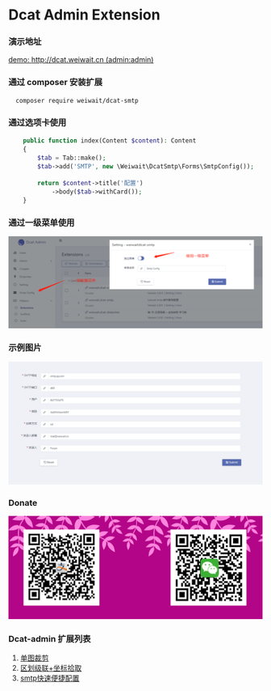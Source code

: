 # Dcat Admin Extension

### 演示地址
[demo: http://dcat.weiwait.cn (admin:admin)](http://dcat.weiwait.cn/admin/demo-distpickers/create 'user: admin psw: admin')

### 通过 composer 安装扩展
```shell
  composer require weiwait/dcat-smtp
```

### 通过选项卡使用
```php
    public function index(Content $content): Content
    {
        $tab = Tab::make();
        $tab->add('SMTP', new \Weiwait\DcatSmtp\Forms\SmtpConfig());

        return $content->title('配置')
            ->body($tab->withCard());
    }
```

### 通过一级菜单使用
![](https://github.com/weiwait/images/blob/main/dcat-smtp-menu.png?raw=true)

### 示例图片
![示例图片](https://github.com/weiwait/images/blob/main/dcat-smtp.png?raw=true)

### Donate
![示例图片](https://github.com/weiwait/images/blob/main/donate.png?raw=true)

### Dcat-admin 扩展列表
1. [单图裁剪](https://github.com/weiwait/dcat-cropper)
2. [区划级联+坐标拾取](https://github.com/weiwait/dcat-cropper)
3. [smtp快速便捷配置](https://github.com/weiwait/dcat-smtp)
